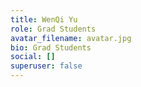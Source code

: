 ```yaml
---
title: WenQi Yu
role: Grad Students
avatar_filename: avatar.jpg
bio: Grad Students
social: []
superuser: false
---
```

